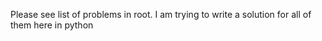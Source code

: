 Please see list of problems in root. I am trying to write a solution for all of them here in python
